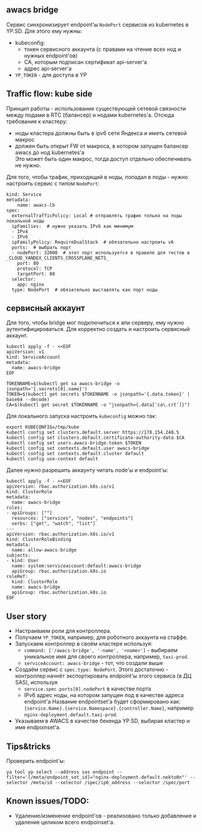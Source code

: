 ## awacs bridge
Сервис синхронизирует endpoint'ы `NodePort` сервисов из kubernetes в YP.SD. Для этого ему нужны:
  * kubeconfig:
    * токен сервисного аккаунта (с правами на чтение всех нод и нужных endpoint'ов)
    * CA, которым подписан сертификат api-server'а
    * адрес api-server'а
  * `YP_TOKEN` - для доступа в YP
## Traffic flow: kube side
Принцип работы - использование существующей сетевой связности между подами в RTC (балансер) и нодами kubernetes'а. Отсюда требования к кластеру:
  * ноды кластера должны быть в ipv6 сети Яндекса и иметь сетевой макрос
  * должен быть открыт FW от макроса, в котором запущен балансер awacs до нод kubernetes'а  
  Это может быть один макрос, тогда доступ отдельно обеспечивать не нужно.

Для того, чтобы трафик, приходящий в ноды, попадал в поды - нужно настроить сервис с типом `NodePort`:
```
kind: Service
metadata:
    name: awacs-lb
spec:
  externalTrafficPolicy: Local # отправлять трафик только на поды локальной ноды
  ipFamilies:  # нужно указать IPv6 как минимум
  - IPv4
  - IPv6
  ipFamilyPolicy: RequireDualStack  # обязательно настроить v6
  ports:  # выбрать порт
  - nodePort: 32000  # этот порт используется в правиле для тестов в _CLOUD_YANDEX_CLIENTS_CROSSPLANE_NETS_
    port: 80
    protocol: TCP
    targetPort: 80
  selector:  
    app: nginx
  type: NodePort  # обязательно выставлять как порт ноды
```

## cервисный аккаунт
Для того, чтобы bridge мог подключиться к апи серверу, ему нужно аутентифицироваться. Для корректно создать и настроить сервисный аккаунт.
```
kubectl apply -f - <<EOF
apiVersion: v1
kind: ServiceAccount
metadata:
  name: awacs-bridge
EOF

TOKENNAME=$(kubectl get sa awacs-bridge -o jsonpath='{.secrets[0].name}')
TOKEN=$(kubectl get secrets $TOKENNAME -o jsonpath='{.data.token}' | base64 --decode)
CA=$(kubectl get secret $TOKENNAME -o "jsonpath={.data['ca\.crt']}")
```
Для локального запуска настроить `kubeconfig` можно так:
```
export KUBECONFIG=/tmp/kube
kubectl config set clusters.default.server https://178.154.240.5
kubectl config set clusters.default.certificate-authority-data $CA
kubectl config set users.awacs-bridge.token $TOKEN
kubectl config set contexts.default.user awacs-bridge
kubectl config set contexts.default.cluster default
kubectl config use-context default
```
Далее нужно разрешить аккаунту читать node'ы и endpoint'ы:
```
kubectl apply -f - <<EOF
apiVersion: rbac.authorization.k8s.io/v1
kind: ClusterRole
metadata:
  name: awacs-bridge
rules:
- apiGroups: [""]
  resources: ["services", "nodes", "endpoints"]
  verbs: ["get", "watch", "list"]
---
apiVersion: rbac.authorization.k8s.io/v1
kind: ClusterRoleBinding
metadata:
  name: allow-awacs-bridge
subjects:
- kind: User
  name: system:serviceaccount:default:awacs-bridge
  apiGroup: rbac.authorization.k8s.io
roleRef:
  kind: ClusterRole
  name: awacs-bridge
  apiGroup: rbac.authorization.k8s.io
EOF
```

## User story
  * Настраиваем роли для контроллера.
  * Получаем `YP_TOKEN`, например, для роботного аккаунта на стаффе.
  * Запускаем контроллер в своём кластере используя:
    * `command: ['/awacs-bridge', '-name', '<name>']` - выбираем уникальное имя для своего контроллера, например, `taxi-prod`.
    * `serviceAccount: awacs-bridge` - тот, что создали выше
  * Создаём сервис с `spec.type: NodePort`. Этого достаточно - контроллер начнёт экспортировать endpoint'ы этого сервиса (в ДЦ SAS), используя 
    * `service.spec.ports[0].nodePort` в качестве порта
    * IPv6 адрес ноды, на котором запущен под в качестве адреса endpoint'а
  Название endpointset'а будет сформировано как: `{service.Name}.{service.Namespace}.{controller.Name}`, например `nginx-deployment.default.taxi-prod`.
  * Указываем в AWACS в качестве бекенда YP.SD, выбирая кластер и имя endpoinset'а.

## Tips&tricks
Проверить endpoint'ы:
```
ya tool yp select --address sas endpoint --filter='[/meta/endpoint_set_id]="nginx-deployment.default.nekto0n"' --selector /meta/id --selector /spec/ip6_address --selector /spec/port
```


## Known issues/TODO:
  * Удаление/изменение endpoint'ов - реализовано только добавление и удаление целиком всего endpoinset'а.